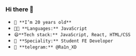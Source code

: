 ### Hi there 👋
- `🌱 **I’m 20 years old**`
- `🧑‍💻 **Languages:** JavaScript`
- `😄**Tech stack:** JavaScript, React, HTML/CSS`
- `👷 **Speciality:** Student FE Developer`
- `💬 **telegram:** @Ra1n_XD`

